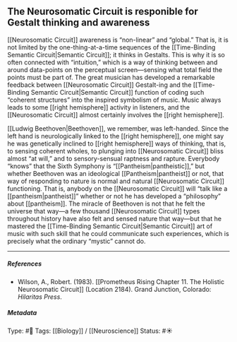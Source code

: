 ## The Neurosomatic Circuit is responible for Gestalt thinking and awareness # 

[[Neurosomatic Circuit]] awareness is “non-linear” and “global.” That is, it is not limited by the one-thing-at-a-time sequences of the [[Time-Binding Semantic Circuit|Semantic Circuit]]; it thinks in Gestalts. This is why it is so often connected with “intuition,” which is a way of thinking between and around data-points on the perceptual screen—sensing what total field the points must be part of. The great musician has developed a remarkable feedback between [[Neurosomatic Circuit]] Gestalt-ing and the [[Time-Binding Semantic Circuit|Semantic Circuit]] function of coding such “coherent structures” into the inspired symbolism of music. Music always leads to some [[right hemisphere]] activity in listeners, and the [[Neurosomatic Circuit]] almost certainly involves the [[right hemisphere]].

[[Ludwig Beethoven|Beethoven]], we remember, was left-handed. Since the left hand is neurologically linked to the [[right hemisphere]], one might say he was genetically inclined to [[right hemisphere]] ways of thinking, that is, to sensing coherent wholes, to plunging into [[Neurosomatic Circuit]] bliss almost “at will,” and to sensory-sensual raptness and rapture. Everybody “knows” that the Sixth Symphony is “[[Pantheism|pantheistic]],” but whether Beethoven was an ideological [[Pantheism|pantheist]] or not, that way of responding to nature is normal and natural [[Neurosomatic Circuit]] functioning. That is, anybody on the [[Neurosomatic Circuit]] will “talk like a [[pantheism|pantheist]]” whether or not he has developed a “philosophy” about [[pantheism]]. The miracle of Beethoven is not that he felt the universe that way—a few thousand [[Neurosomatic Circuit]] types throughout history have also felt and sensed nature that way—but that he mastered the [[Time-Binding Semantic Circuit|Semantic Circuit]] art of music with such skill that he could communicate such experiences, which is precisely what the ordinary “mystic” cannot do.

___

##### References

- Wilson, A., Robert. (1983). [[Prometheus Rising Chapter 11. The Holistic Neurosomatic Circuit]] (Location 2184). Grand Junction, Colorado: _Hilaritas Press_.

##### Metadata

Type: #🔴 
Tags: [[Biology]] / [[Neuroscience]]
Status: #☀️ 